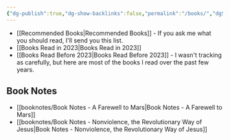 ```yaml
---
{"dg-publish":true,"dg-show-backlinks":false,"permalink":"/books/","dgShowBacklinks":false,"dgPassFrontmatter":true}
---
```



* [[Recommended Books\|Recommended Books]] - If you ask me what you should read, I'll send you this list.
* [[Books Read in 2023\|Books Read in 2023]]
* [[Books Read Before 2023\|Books Read Before 2023]] - I wasn't tracking as carefully, but here are most of the books I read over the past few years.

## Book Notes

- [[booknotes/Book Notes - A Farewell to Mars\|Book Notes - A Farewell to Mars]]
- [[booknotes/Book Notes - Nonviolence, the Revolutionary Way of Jesus\|Book Notes - Nonviolence, the Revolutionary Way of Jesus]]

